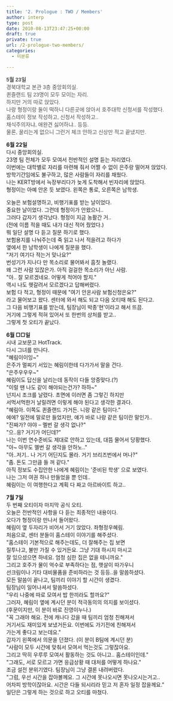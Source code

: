 ```yaml
---
title: '2. Prologue : TWO / Members'
author: interp
type: post
date: 2010-08-13T23:47:25+00:00
draft: true
private: true
url: /2-prologue-two-members/
categories:
  - 미분류

---
```

<span class="Apple-style-span" style="color: rgb(80, 80, 80); font-family: tahoma, verdana, sans-serif, 굴림, Gulim; "><strong>5월 23일</strong><br /> 경북대학교 본관 3층 중앙회의실.<br /> 퀸즐랜드 팀 23명이 모두 모이는 자리.<br /> 하지만 거의 따로 앉았다.<br /> 나랑 형정이랑 둘이&nbsp;떡하니 다른곳에 앉아서 호주대학 신청서를 작성했다.<br /> 홈스테이 정보 작성하고, 신청서 작성하고..<br /> 채식주의자냐, 애완견 싫어하냐.. 등등.<br /> 물론, 꿀리는게 없으니 그런거 체크 안하고 신상만 적고 끝냈지만.</p> 

<p>
  <strong>6월 22일</strong><br /> 다시 중앙회의실.<br /> 23명 팀 전체가 모두 모여서 전반적인 설명 듣는 자리였다.<br /> 이번에는 대학별로 자리를 마련해 줘서 어쩔 수 없이 은주랑 떨어져 앉았다.<br /> 방학기간임에도 불구하고, 많은 사람들이 자리를 채웠다.<br /> 나는 KERT방에서 늑장부리다가 늦게 도착해서 빈자리에 앉았다.<br /> 형정이는 아예 안온 듯 보였다. 왼쪽은 통로, 오른쪽은 남학생.
</p>

<p>
  오늘은 보험설명하고, 비행기표를 받는 날이었다.<br /> 중요한 날이었다. 그런데 형정이가 안왔으니..<br /> 그러다 갑자기 생각났다. 형정이 지금 농활간 거..<br /> (전에 이름 적을 때도 내가 대신 적어 줬었다.)<br /> 뭐 일단 설명 다 듣고 질문 하기로 했다.<br /> 보험용지를 나눠주는데 죽 읽고 나서 적을려고 하다가<br /> 옆에서 한 남학생이 나에게 질문을 했다.<br /> "저기 여기다 적는거 맞나요?"<br /> 번성기가 지나다 만 목소리로 물어봐서 흠칫 놀랬다.<br /> 왜 그런 사람 있잖은가. 아직 걸걸한 목소리가 아닌 사람.<br /> "아.. 잘 모르겠네요. 어떻게 적어야 할지."<br /> 역시 나도 헷갈려서 모르겠다고 답해버렸다.&nbsp;<br /> 보험 다 적고, 형정이 때문에 "여기 안온사람 보험신청은요?"<br /> 라고 물어보고 왔다. 센터에 와서 해도 되고 다음 오티때 해도 된다고.<br /> 그 다음 비행기표를 받는데, 팀장님이 박종'현'이라고 해서 뜨끔.<br /> 거기에 그렇게 적혀 있어서 또 한번의 상처를 받고..<br /> 그렇게 첫 오티가 끝났다.
</p>

<p>
  <strong>6월 □□일</strong><br /> 시내 교보문고 HotTrack.<br /> 다시 그녀를 만나다.<br /> "혜림이이잉~"<br /> 은주가 멀찌기 서있는 혜림이한테 다가가서 말을 건다.<br /> "은주우우우~"<br /> 혜림이도 답신을 날리는데 동작이 다들 앙증맞다.(?)<br /> "이럴 땐 나도 같이 해야되는건가? 하하~"<br /> 넌지시 조크를 날렸다. 초면에 이러면 좀 그렇긴 하지만<br /> 서먹서먹한거 날릴려면 이렇게 해야 된다고 생각한 결과다.<br /> "혜림아. 이쪽도 퀸즐랜드 가거든. 니랑 같은 팀이다."<br /> 에에? 일전에 말로만 들었지만, 얘가 바로 나랑 같은 팀이란 말인가..<br /> "진짜가? 야야 &#8211; 멜번 갈 생각 없나?"<br /> "으..응? 거기가 어딘데?"<br /> 나는 이번 연수준비도 제대로 안하고 있는데, 대뜸 물어서 당황했다.<br /> "아~ 아무도 멜번 갈 생각을 안하노.."<br /> "아..저기.. 나 거기 어딘지도 몰라. 거기 브리즈번에서 머나?"<br /> "좀. 돈도 그만큼 들 꺼 같다."<br /> 아직 정보도 수집안한 나에게 혜림이는 '준비된 학생' 으로 보였다.<br /> 나는 그저 여권 하나 만들었을 뿐 인데..<br /> 혜림이는 이 여행한다고 계획 다 짜고 아르바이트 하고..
</p>

<p>
  <strong>7월 7일</strong><br /> 두 번째 오티이자 마지막 공식 오티.<br /> 오늘은 전반적인 사항을 다 듣는 최종적인 내용이다.<br /> 오다가 형정이랑 만나서 들어왔다.<br /> 혜림이 옆 두자리가 비어서 거기 앉았다. 좌형정우혜림.<br /> 처음으로, 센터 분들이 홈스테이 이야기를 해주셨다.<br /> "홈스테이 기본적으로 해주는데도, 더 잘해주는 집 보면<br /> 질투나고, 불만 가질 수 있거든요. 그냥 기대 하시지 마시고<br /> 잘 있으셨으면 하네요. 엄청 심한 집은 없을 테니까요."<br /> 그리고 호주가 물이 억수로 부족하다는 점, 햇살이 따가우니<br /> 선크림이나 기타 대비물품을 준비하라는 것 등등..을 말씀하셨다.<br /> 모든 말씀이 끝나고, 팀끼리 이야기 할 시간이 생겼다.<br /> 팀장님이 일어나셔서 말씀하셨다.<br /> "우리 나중에 따로 모여서 밥 한끼라도 할까요?"<br /> 그러자, 혜림이 옆에 계시던 분이 적극동의의 의지를 보이셨다.<br /> (후문이지만, 이 분이 바로 진영이누나.)<br /> "꼭 그래야 해요. 전에 캐나다 갔을 때 팀끼리 엄청 친해져서<br /> 거기서도 재미있게 보냈거든요. 이번에도 가기전에 친해져서<br /> 가는게 좋다고 보는데요."<br /> 갑자기 왼쪽에서 의문을 던졌다. (이 분이 B팀에 계시던 분)<br /> "사람이 모두 시간에 맞춰서 모여서 먹는것도 그렇잖아요.<br /> 그리고 딱히 우루루 모여서 활동하는 것도 아니고.. 홈스테이인데."<br /> "그래도, 서로 모르고 가면 응급상황 때 대처를 어떻게 하나요."<br /> 조금 설전 분위기였다. 팀장님이 그냥 결론 내려버렸다.<br /> "그럼, 우선 시간을 잡아볼께요. 그 시간에 못나오시면 못나오시는거고..<br /> 어차피 방학이잖아요. 시간은 다들 되시리라 믿고 저 혼자 일정 잡을께요."<br /> 일단은 그렇게 하는 것으로 하고 오티를 마쳤다.</span>
</p>